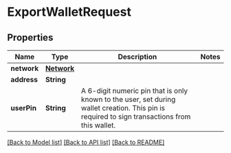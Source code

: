 # ExportWalletRequest

## Properties
Name | Type | Description | Notes
------------ | ------------- | ------------- | -------------
**network** | [**Network**](Network.md) |  | 
**address** | **String** |  | 
**userPin** | **String** | A 6-digit numeric pin that is only known to the user, set during  wallet creation. This pin is required to sign transactions from  this wallet. | 

[[Back to Model list]](../README.md#documentation-for-models) [[Back to API list]](../README.md#documentation-for-api-endpoints) [[Back to README]](../README.md)


